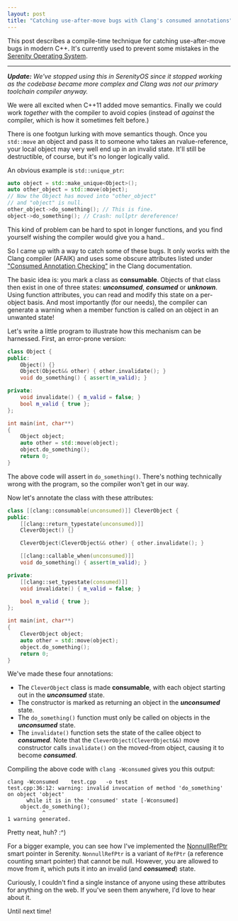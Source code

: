 ```yaml
---
layout: post
title: "Catching use-after-move bugs with Clang's consumed annotations"
---
```


This post describes a compile-time technique for catching use-after-move bugs in modern C++. It's currently used to prevent some mistakes in the [Serenity Operating System](https://github.com/SerenityOS/serenity).

---

***Update:*** *We've stopped using this in SerenityOS since it stopped working as the codebase became more complex and Clang was not our primary toolchain compiler anyway.*

We were all excited when C++11 added move semantics. Finally we could work *together* with the compiler to avoid copies (instead of *against* the compiler, which is how it sometimes felt before.)

There is one footgun lurking with move semantics though. Once you `std::move` an object and pass it to someone who takes an rvalue-reference, your local object may very well end up in an invalid state. It'll still be destructible, of course, but it's no longer logically valid.

An obvious example is `std::unique_ptr`:

```cpp
auto object = std::make_unique<Object>();
auto other_object = std::move(object);
// Now the Object has moved into "other_object"
// and "object" is null.
other_object->do_something(); // This is fine.
object->do_something(); // Crash: nullptr dereference!
```

This kind of problem can be hard to spot in longer functions, and you find yourself wishing the compiler would give you a hand..
 
So I came up with a way to catch some of these bugs. It only works with the Clang compiler (AFAIK) and uses some obscure attributes listed under ["Consumed Annotation Checking"](https://clang.llvm.org/docs/AttributeReference.html#consumed-annotation-checking) in the Clang documentation.

The basic idea is: you mark a class as **consumable**. Objects of that class then exist in one of three states: ***unconsumed***, ***consumed*** or ***unknown***. Using function attributes, you can read and modify this state on a per-object basis. And most importantly (for our needs), the compiler can generate a warning when a member function is called on an object in an unwanted state!

Let's write a little program to illustrate how this mechanism can be harnessed. First, an error-prone version:

```cpp
class Object {
public:
    Object() {}
    Object(Object&& other) { other.invalidate(); }
    void do_something() { assert(m_valid); }

private:
    void invalidate() { m_valid = false; }
    bool m_valid { true };
};

int main(int, char**)
{
    Object object;
    auto other = std::move(object);
    object.do_something();
    return 0;
}
```

The above code will assert in `do_something()`. There's nothing technically wrong with the program, so the compiler won't get in our way.

Now let's annotate the class with these attributes:

```cpp
class [[clang::consumable(unconsumed)]] CleverObject {
public:
    [[clang::return_typestate(unconsumed)]]
    CleverObject() {}

    CleverObject(CleverObject&& other) { other.invalidate(); }

    [[clang::callable_when(unconsumed)]]
    void do_something() { assert(m_valid); }

private:
    [[clang::set_typestate(consumed)]]
    void invalidate() { m_valid = false; }

    bool m_valid { true };
};

int main(int, char**)
{
    CleverObject object;
    auto other = std::move(object);
    object.do_something();
    return 0;
}
```

We've made these four annotations:

* The `CleverObject` class is made **consumable**, with each object starting out in the ***unconsumed*** state.
* The constructor is marked as returning an object in the ***unconsumed*** state.
* The `do_something()` function  must only be called on objects in the ***unconsumed*** state.
* The `invalidate()` function sets the state of the callee object to ***consumed***. Note that the `CleverObject(CleverObject&&)` move constructor calls `invalidate()` on the moved-from object, causing it to become ***consumed***.


Compiling the above code with `clang -Wconsumed` gives you this output:

```
clang -Wconsumed    test.cpp   -o test
test.cpp:36:12: warning: invalid invocation of method 'do_something' on object 'object'
      while it is in the 'consumed' state [-Wconsumed]
    object.do_something();
           ^
1 warning generated.
```

Pretty neat, huh? :^)

For a bigger example, you can see how I've implemented the [NonnullRefPtr](https://github.com/SerenityOS/serenity/blob/master/AK/NonnullRefPtr.h) smart pointer in Serenity. `NonnullRefPtr` is a variant of `RefPtr` (a reference counting smart pointer) that cannot be null. However, you are allowed to move from it, which puts it into an invalid (and ***consumed***) state.

Curiously, I couldn't find a single instance of anyone using these attributes for anything on the web. If you've seen them anywhere, I'd love to hear about it.

Until next time!
